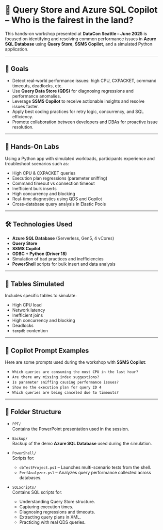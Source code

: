 # 🧠 Query Store and Azure SQL Copilot – Who is the fairest in the land?

This hands-on workshop presented at **DataCon Seattle – June 2025** is focused on identifying and resolving common performance issues in **Azure SQL Database** using **Query Store**, **SSMS Copilot**, and a simulated Python application.

---

## 🎯 Goals

- Detect real-world performance issues: high CPU, CXPACKET, command timeouts, deadlocks, etc.
- Use **Query Data Store (QDS)** for diagnosing regressions and performance anomalies.
- Leverage **SSMS Copilot** to receive actionable insights and resolve issues faster.
- Apply best coding practices for retry logic, concurrency, and SQL efficiency.
- Promote collaboration between developers and DBAs for proactive issue resolution.

---

## 🧪 Hands-On Labs

Using a Python app with simulated workloads, participants experience and troubleshoot scenarios such as:

- High CPU & CXPACKET queries  
- Execution plan regressions (parameter sniffing)  
- Command timeout vs connection timeout  
- Inefficient bulk inserts  
- High concurrency and blocking  
- Real-time diagnostics using QDS and Copilot  
- Cross-database query analysis in Elastic Pools

---

## 🛠️ Technologies Used

- **Azure SQL Database** (Serverless, Gen5, 4 vCores)
- **Query Store**
- **SSMS Copilot**
- **ODBC + Python (Driver 18)**
- Simulation of bad practices and inefficiencies
- **PowerShell** scripts for bulk insert and data analysis

---

## 🧩 Tables Simulated

Includes specific tables to simulate:

- High CPU load
- Network latency
- Inefficient joins
- High concurrency and blocking
- Deadlocks
- `tempdb` contention

---

## 💬 Copilot Prompt Examples

Here are some prompts used during the workshop with **SSMS Copilot**:

- `Which queries are consuming the most CPU in the last hour?`
- `Are there any missing index suggestions?`
- `Is parameter sniffing causing performance issues?`
- `Show me the execution plan for query ID 4`
- `Which queries are being canceled due to timeouts?`

---

## 📁 Folder Structure

- `PPT/`  
  Contains the PowerPoint presentation used in the session.

- `Backup/`  
  Backup of the demo **Azure SQL Database** used during the simulation.

- `PowerShell/`  
  Scripts for:
  - `dbTestProject.ps1` – Launches multi-scenario tests from the shell.
  - `PerfAnalyzer.ps1` – Analyzes query performance collected across databases.

- `SQLScripts/`  
  Contains SQL scripts for:
  - Understanding Query Store structure.
  - Capturing execution times.
  - Diagnosing regressions and timeouts.
  - Extracting query plans in XML.
  - Practicing with real QDS queries.
